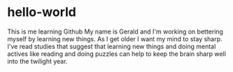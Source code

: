 # hello-world
This is me learning Github
My name is Gerald and I'm working on bettering myself by learning new things. As I get older I want my mind to stay sharp. I've read studies that suggest that learning new things and doing mental actives like reading and doing puzzles can help to keep the brain sharp well into the twilight year.
